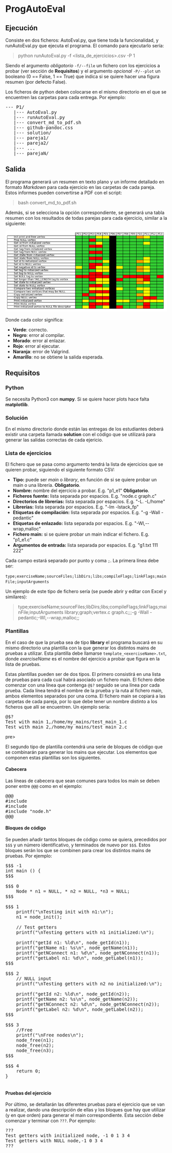 # ProgAutoEval

## Ejecución

Consiste en dos ficheros: AutoEval.py, que tiene toda la funcionalidad, y runAutoEval.py que ejecuta el programa. El comando para ejecutarlo sería:

> python runAutoEval.py -f <lista_de_ejercicios\>.csv -P 1

Siendo el argumento *obligatorio* `-f/--file` un fichero con los ejercicios a probar (ver sección de **Requisitos**) y el argumento *opcional* `-P/--plot` un booleano (0 == False, 1 == True) que indica si se quiere hacer una figura resumen (por defecto False).

Los ficheros de python deben colocarse en el mismo directorio en el que se encuentren las carpetas para cada entrega. Por ejemplo:

<pre>
--- P1/
   |--- AutoEval.py
   |--- runAutoEval.py
   |--- convert_md_to_pdf.sh
   |--- github-pandoc.css
   |--- solution/
   |--- pareja1/
   |--- pareja2/
   |--- ...
   |--- parejaN/
</pre>


## Salida

El programa generará un resumen en texto plano y un informe detallado en formato *Markdown* para cada ejercicio en las carpetas de cada pareja. Estos informes pueden convertirse a PDF con el script:

> bash convert_md_to_pdf.sh

Además, si se selecciona la opción correspondiente, se generará una tabla resumen con los resultados de todas parejas para cada ejercicio, similar a la siguiente:

![Ejemplo de tabla](table_example.png)

Donde cada color significa:
- **Verde**: correcto.
- **Negro**: error al compilar.
- **Morado**: error al enlazar.
- **Rojo**: error al ejecutar.
- **Naranja**: error de Valgrind.
- **Amarillo**: no se obtiene la salida esperada.

## Requisitos

### Python
Se necesita Python3 con **numpy**. Si se quiere hacer plots hace falta **matplotlib**.

### Solución
En el mismo directorio donde están las entregas de los estudiantes deberá existir una carpeta llamada **solution** con el código que se utilizará para generar las salidas correctas de cada ejericio.

### Lista de ejercicios

El fichero que se pasa como argumento tendrá la lista de ejercicios que se quieren probar, siguiendo el siguiente formato CSV:

- **Tipo:** puede ser *main* o *library*, en función de si se quiere probar un main o una librería. **Obligatorio**.
- **Nombre:** nombre del ejercicio a probar. E.g. "p1_e1" **Obligatorio**.
- **Ficheros fuente:** lista separada por espacios. E.g. "node.c graph.c"
- **Directorios de librerías:** lista separada por espacios. E.g. "-L. -L/home"
- **Librerías:** lista separada por espacios. E.g. "-lm -lstack_fp"
- **Etiquetas de compilación:** lista separada por espacios. E.g. "-g -Wall -pedantic"
- **Etiquetas de enlazado:** lista separada por espacios. E.g. "-Wl,--wrap,malloc"
- **Fichero main:** si se quiere probar un main indicar el fichero. E.g. "p1_e1.c"
- **Argumentos de entrada:** lista separada por espacios. E.g. "g1.txt 111 222"

Cada campo estará separado por punto y coma `;`. La primera línea debe ser:

`type;exerciseName;sourceFiles;libDirs;libs;compileFlags;linkFlags;mainFile;inputArguments`

Un ejemplo de este tipo de fichero sería (se puede abrir y editar con Excel y similares):

> type;exerciseName;sourceFiles;libDirs;libs;compileFlags;linkFlags;mainFile;inputArguments
> library;graph;vertex.c graph.c;;;-g -Wall -pedantic;-Wl,--wrap,malloc;;


### Plantillas
En el caso de que la prueba sea de tipo **library** el programa buscará en su mismo directorio una plantilla con la que generar los distintos mains de pruebas a utilizar. Esta plantilla debe llamarse `template_<exerciseName>.txt`, donde *exerciseName* es el nombre del ejercicio a probar que figura en la lista de pruebas.

Estas plantillas pueden ser de dos tipos. El primero consistirá en una lista de pruebas para cada cual habrá asociado un fichero main. El fichero debe comenzar con una línea que contenga `@$?` seguido se una línea por cada prueba. Cada línea tendrá el nombre de la prueba y la ruta al fichero main, ambos elementos separados por una coma. El fichero main se copiará a las carpetas de cada pareja, por lo que debe tener un nombre distinto a los ficheros que allí se encuentren. Un ejemplo sería:
<pre>
@$?
Test with main 1,/home/my_mains/test_main_1.c
Test with main 2,/home/my_mains/test_main_2.c
</pre>pre>

El segundo tipo de plantilla contendrá una serie de bloques de código que se combinarán para generar los mains que ejecutar. Los elementos que componen estas plantillas son los siguientes.

#### Cabecera
Las líneas de cabecera que sean comunes para todos los main se deben poner entre `@@@` como en el ejemplo:
<pre>
@@@
#include <stdio.h>
#include <stdlib.h>
#include "node.h"
@@@
</pre>

#### Bloques de código
Se pueden añadir tantos bloques de código como se quiera, precedidos por `$$$` y un número identificativo, y terminados de nuevo por `$$$`. Estos bloques serán los que se combinen para crear los distintos mains de pruebas. Por ejemplo:

<pre>
$$$ -1
int main () {
$$$

$$$ 0
	Node * n1 = NULL, * n2 = NULL, *n3 = NULL;
$$$

$$$ 1
	printf("\nTesting init with n1:\n");
	n1 = node_init();

	// Test getters
	printf("\nTesting getters with n1 initialized:\n");

	printf("getId n1: %ld\n", node_getId(n1));
	printf("getName n1: %s\n", node_getName(n1));
	printf("getNConnect n1: %d\n", node_getNConnect(n1));
	printf("getLabel n1: %d\n", node_getLabel(n1));
$$$

$$$ 2
	// NULL input
	printf("\nTesting getters with n2 no initialized:\n");

	printf("getId n2: %ld\n", node_getId(n2));
	printf("getName n2: %s\n", node_getName(n2));
	printf("getNConnect n2: %d\n", node_getNConnect(n2));
	printf("getLabel n2: %d\n", node_getLabel(n2));
$$$

$$$ 3
	//Free
	printf("\nFree nodes\n");
	node_free(n1);
	node_free(n2);
	node_free(n3);
$$$

$$$ 4
	return 0;
}

</pre>



#### Pruebas del ejercicio
Por último, se detallarán las diferentes pruebas para el ejercicio que se van a realizar, dando una descripción de ellas y los bloques que hay que utilizar (y en que orden) para generar el main correspondiente. Esta sección debe comenzar y terminar con `???`. Por ejemplo:

<pre>
???
Test getters with initialized node, -1 0 1 3 4
Test getters with NULL node,-1 0 3 4
???
</pre>